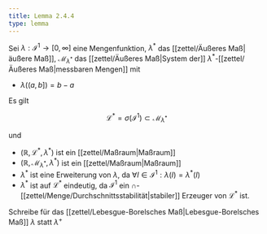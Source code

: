 ```yaml
---
title: Lemma 2.4.4
type: lemma
---
```


Sei $\lambda : \mathcal{I}^1 \to [0, \infty]$ eine Mengenfunktion, $\lambda^*$ das [[zettel/Äußeres Maß|äußere Maß]], $\mathcal{M}_{\lambda^*}$ das [[zettel/Äußeres Maß|System der]] $\lambda^*$-[[zettel/Äußeres Maß|messbaren Mengen]] mit
- $\lambda((a, b]) = b - a$

Es gilt

$$
	\mathcal{L}^* = \sigma(\mathcal{I}^1) \subset \mathcal{M}_{\lambda^*}
$$

und
- $(\mathbb{R}, \mathcal{L}^*, \lambda^*)$ ist ein [[zettel/Maßraum|Maßraum]]
- $(\mathbb{R}, \mathcal{M}_{\lambda^*}, \lambda^*)$ ist ein [[zettel/Maßraum|Maßraum]]
- $\lambda^*$ ist eine Erweiterung von $\lambda$, da $\forall I \in \mathcal{I}^1 : \lambda(I) = \lambda^*(I)$
- $\lambda^*$ ist auf $\mathcal{L}^*$ eindeutig, da $\mathcal{I}^1$ ein $\cap$-[[zettel/Menge/Durchschnittsstabilität|stabiler]] Erzeuger von $\mathcal{L}^*$ ist.

Schreibe für das [[zettel/Lebesgue-Borelsches Maß|Lebesgue-Borelsches Maß]] $\lambda$ statt $\lambda^+$